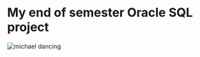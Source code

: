 # My end of semester Oracle SQL project 

![michael dancing](https://media.giphy.com/media/l0amJzVHIAfl7jMDos/giphy.gif)
